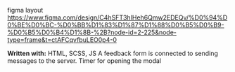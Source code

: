 figma layout https://www.figma.com/design/C4hSFT3hIHeh6Qmw2EDEQv/%D0%94%D0%BE%D0%BC-%D0%BB%D1%83%D1%87%D1%88%D0%B5%D0%B9-%D0%B5%D0%B4%D1%8B-%2B?node-id=2-225&node-type=frame&t=ctAFCqvfbuLEO0p4-0


**Written with:** HTML, SCSS, JS 
A feedback form is connected to sending messages to the server. Timer for opening the modal
